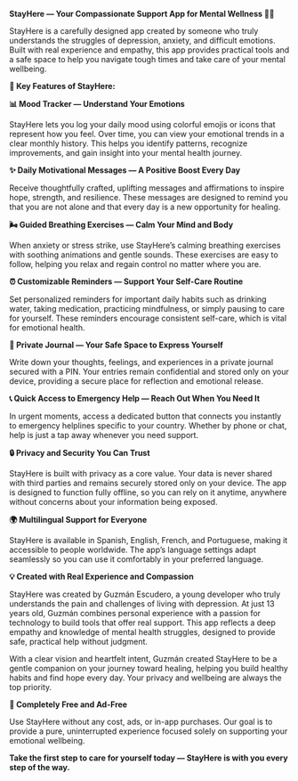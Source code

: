 
**StayHere — Your Compassionate Support App for Mental Wellness 💙🌈**

StayHere is a carefully designed app created by someone who truly understands the struggles of depression, anxiety, and difficult emotions. Built with real experience and empathy, this app provides practical tools and a safe space to help you navigate tough times and take care of your mental wellbeing.

**🌟 Key Features of StayHere:**

**📊 Mood Tracker — Understand Your Emotions**

StayHere lets you log your daily mood using colorful emojis or icons that represent how you feel. Over time, you can view your emotional trends in a clear monthly history. This helps you identify patterns, recognize improvements, and gain insight into your mental health journey.

**✨ Daily Motivational Messages — A Positive Boost Every Day**

Receive thoughtfully crafted, uplifting messages and affirmations to inspire hope, strength, and resilience. These messages are designed to remind you that you are not alone and that every day is a new opportunity for healing.

**🌬️ Guided Breathing Exercises — Calm Your Mind and Body**

When anxiety or stress strike, use StayHere’s calming breathing exercises with soothing animations and gentle sounds. These exercises are easy to follow, helping you relax and regain control no matter where you are.

**⏰ Customizable Reminders — Support Your Self-Care Routine**

Set personalized reminders for important daily habits such as drinking water, taking medication, practicing mindfulness, or simply pausing to care for yourself. These reminders encourage consistent self-care, which is vital for emotional health.

**📓 Private Journal — Your Safe Space to Express Yourself**

Write down your thoughts, feelings, and experiences in a private journal secured with a PIN. Your entries remain confidential and stored only on your device, providing a secure place for reflection and emotional release.

**📞 Quick Access to Emergency Help — Reach Out When You Need It**

In urgent moments, access a dedicated button that connects you instantly to emergency helplines specific to your country. Whether by phone or chat, help is just a tap away whenever you need support.

**🔒 Privacy and Security You Can Trust**

StayHere is built with privacy as a core value. Your data is never shared with third parties and remains securely stored only on your device. The app is designed to function fully offline, so you can rely on it anytime, anywhere without concerns about your information being exposed.

**🌍 Multilingual Support for Everyone**

StayHere is available in Spanish, English, French, and Portuguese, making it accessible to people worldwide. The app’s language settings adapt seamlessly so you can use it comfortably in your preferred language.

**💡 Created with Real Experience and Compassion**

StayHere was created by Guzmán Escudero, a young developer who truly understands the pain and challenges of living with depression. At just 13 years old, Guzmán combines personal experience with a passion for technology to build tools that offer real support. This app reflects a deep empathy and knowledge of mental health struggles, designed to provide safe, practical help without judgment.

With a clear vision and heartfelt intent, Guzmán created StayHere to be a gentle companion on your journey toward healing, helping you build healthy habits and find hope every day. Your privacy and wellbeing are always the top priority.

**🚫 Completely Free and Ad-Free**

Use StayHere without any cost, ads, or in-app purchases. Our goal is to provide a pure, uninterrupted experience focused solely on supporting your emotional wellbeing.

**Take the first step to care for yourself today — StayHere is with you every step of the way.**
